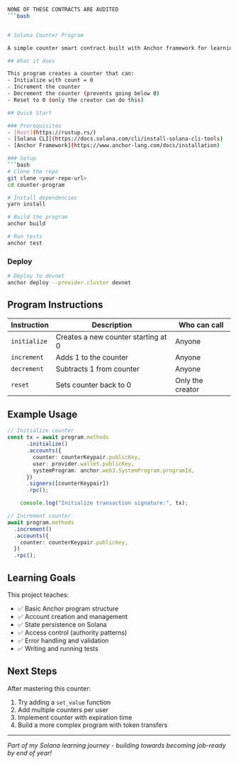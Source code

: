 ```bash
NONE OF THESE CONTRACTS ARE AUDITED
```bash


# Solana Counter Program

A simple counter smart contract built with Anchor framework for learning Solana development.

## What it does

This program creates a counter that can:
- Initialize with count = 0
- Increment the counter
- Decrement the counter (prevents going below 0)
- Reset to 0 (only the creator can do this)

## Quick Start

### Prerequisites
- [Rust](https://rustup.rs/)
- [Solana CLI](https://docs.solana.com/cli/install-solana-cli-tools)
- [Anchor Framework](https://www.anchor-lang.com/docs/installation)

### Setup
```bash
# Clone the repo
git clone <your-repo-url>
cd counter-program

# Install dependencies
yarn install

# Build the program
anchor build

# Run tests
anchor test
```

### Deploy
```bash
# Deploy to devnet
anchor deploy --provider.cluster devnet
```

## Program Instructions

| Instruction | Description | Who can call |
|-------------|-------------|--------------|
| `initialize` | Creates a new counter starting at 0 | Anyone |
| `increment` | Adds 1 to the counter | Anyone |
| `decrement` | Subtracts 1 from counter | Anyone |
| `reset` | Sets counter back to 0 | Only the creator |

## Example Usage

```typescript
// Initialize counter
const tx = await program.methods
      .initialize()
      .accounts({
        counter: counterKeypair.publicKey,
        user: provider.wallet.publicKey,
        systemProgram: anchor.web3.SystemProgram.programId,
      })
      .signers([counterKeypair])
      .rpc();

    console.log("Initialize transaction signature:", tx);

// Increment counter
await program.methods
  .increment()
  .accounts({
    counter: counterKeypair.publicKey,
  })
  .rpc();
```

## Learning Goals

This project teaches:
- ✅ Basic Anchor program structure
- ✅ Account creation and management
- ✅ State persistence on Solana
- ✅ Access control (authority patterns)
- ✅ Error handling and validation
- ✅ Writing and running tests

## Next Steps

After mastering this counter:
1. Try adding a `set_value` function
2. Add multiple counters per user
3. Implement counter with expiration time
4. Build a more complex program with token transfers

---

*Part of my Solana learning journey - building towards becoming job-ready by end of year!*